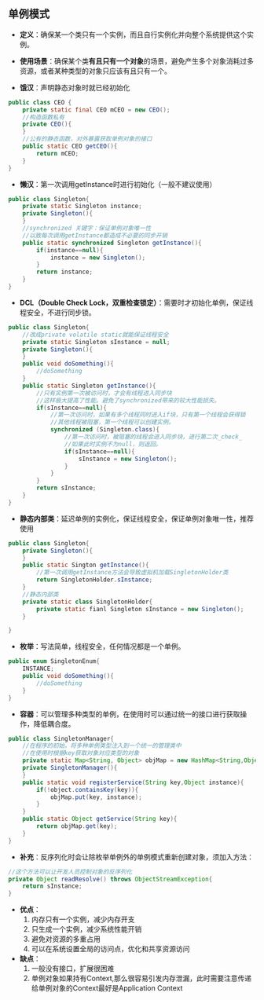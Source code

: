 ## **单例模式**
- **定义**：确保某一个类只有一个实例，而且自行实例化并向整个系统提供这个实例。
- **使用场景**：确保某个类**有且只有一个对象**的场景，避免产生多个对象消耗过多资源，或者某种类型的对象只应该有且只有一个。

- **饿汉**：声明静态对象时就已经初始化
```java
public class CEO {
	private static final CEO mCEO = new CEO();
	//构造函数私有
	private CEO(){
	}
	//公有的静态函数，对外暴露获取单例对象的接口
	public static CEO getCEO(){
		return mCEO;
	}
}
```
- **懒汉**：第一次调用getInstance时进行初始化（一般不建议使用）
```java
public class Singleton{
	private static Singleton instance;
	private Singleton(){
	}
	//synchronized 关键字：保证单例对象唯一性
	//以致每次调用getInstance都造成不必要的同步开销
	public static synchronized Singleton getInstance(){
		if(instance==null){
			instance = new Singleton();
		}
		return instance;
	}
}
```
	
- **DCL（Double Check Lock，双重检查锁定）**：需要时才初始化单例，保证线程安全，不进行同步锁。
```java
public class Singleton{
	//改成private volatile static就能保证线程安全
	private static Singleton sInstance = null;
	private Singleton(){
	}
	public void doSomething(){
		//doSomething
	}
	public static Singleton getInstance(){
		//只有实例第一次被访问时，才会有线程进入同步块
		//这样极大提高了性能。避免了synchronized带来的较大性能损失。
		if(sInstance==null){
			//第一次访问时，如果有多个线程同时进入if块，只有第一个线程会获得锁
			//其他线程被阻塞，第一个线程可以创建实例。
			synchronized (Singleton.class){
				//第一次访问时，被阻塞的线程会进入同步块，进行第二次_check_
				//如果此时实例不为null，则返回。
				if(sInstance==null){
					sInstance = new Singleton();
				}
			}
		}
		return sInstance;
	}
}
```
- **静态内部类**：延迟单例的实例化，保证线程安全，保证单例对象唯一性，推荐使用
```java
public class Singleton{
	private Singleton(){
	}
	public static Sington getInstance(){
		//第一次调用getInstance方法会导致虚拟机加载SingletonHolder类
		return SingletonHolder.sInstance;
	}
	//静态内部类
	private static class SingletonHolder{
		private static fianl Singleton sInstance = new Singleton();
	}

}
```
- **枚举**：写法简单，线程安全，任何情况都是一个单例。
```java
public enum SingletonEnum{
	INSTANCE;
	public void doSomething(){
		//doSomething
	}
}
```
- **容器**：可以管理多种类型的单例，在使用时可以通过统一的接口进行获取操作，降低耦合度。
```java
public class SingletonManager{
	//在程序的初始，将多种单例类型注入到一个统一的管理类中
	//在使用时根据key获取对象对应类型的对象
	private static Map<String, Object> objMap = new HashMap<String,Object>();
	private SingletonManager(){
	}	
	public static void registerService(String key,Object instance){
		if(!object.containsKey(key)){
			objMap.put(key, instance);
		}
	}
	public static Object getService(String key){
		return objMap.get(key);
	}
}
```
- **补充**：反序列化时会让除枚举单例外的单例模式重新创建对象，须加入方法：
```java
//这个方法可以让开发人员控制对象的反序列化
private Object readResolve() throws ObjectStreamException{
	return sInstance;
}
```
- **优点**：
	1. 内存只有一个实例，减少内存开支
	2. 只生成一个实例，减少系统性能开销
	3. 避免对资源的多重占用
	4. 可以在系统设置全局的访问点，优化和共享资源访问
- **缺点**：
	1. 一般没有接口，扩展很困难
	2. 单例对象如果持有Context,那么很容易引发内存泄漏，此时需要注意传递给单例对象的Context最好是Application Context
